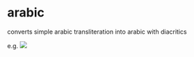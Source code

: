 # arabic
converts simple arabic transliteration into arabic with diacritics

e.g.
![](https://raw.github.com/mohammedterry/arabic/master/ex.png)
